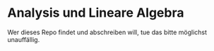 Analysis und Lineare Algebra
============================

Wer dieses Repo findet und abschreiben will, tue das bitte möglichst unauffällig.